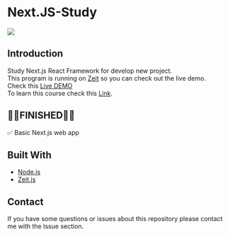 # Next.JS-Study

![](https://img.shields.io/badge/Code%20Statue-Close-red.svg)

## Introduction

Study Next.js React Framework for develop new project.  
This program is running on [Zeit](https://nextjs.org/) so you can check out the live demo.  
Check this [Live DEMO](https://hello-next-9lsrr050p.now.sh/)  
To learn this course check this [Link](https://nextjs.org/learn/basics/getting-started).

## 👨‍💻FINISHED👨‍💻

✅ Basic Next.js web app

## Built With

- [Node.js](https://nodejs.org)
- [Zeit.js](https://nextjs.org/)

## Contact

If you have some questions or issues about this repository please contact me with the Issue section.

